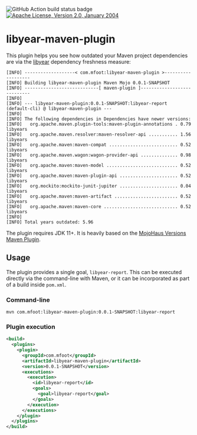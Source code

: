 ![GitHub Action build status badge](https://github.com/mfoo/libyear-maven-plugin/actions/workflows/maven-tests.yml/badge.svg)
[![Apache License, Version 2.0, January 2004](https://img.shields.io/github/license/mojohaus/versions-maven-plugin.svg?label=License)](http://www.apache.org/licenses/)

# libyear-maven-plugin

This plugin helps you see how outdated your Maven project dependencies are via the
[libyear](https://libyear.com/) dependency freshness measure:

```
[INFO] -------------------< com.mfoot:libyear-maven-plugin >-------------------
[INFO] Building libyear-maven-plugin Maven Mojo 0.0.1-SNAPSHOT
[INFO] ----------------------------[ maven-plugin ]----------------------------
[INFO]
[INFO] --- libyear-maven-plugin:0.0.1-SNAPSHOT:libyear-report (default-cli) @ libyear-maven-plugin ---
[INFO]
[INFO] The following dependencies in Dependencies have newer versions:
[INFO]   org.apache.maven.plugin-tools:maven-plugin-annotations . 0.79 libyears
[INFO]   org.apache.maven.resolver:maven-resolver-api ........... 1.56 libyears
[INFO]   org.apache.maven:maven-compat .......................... 0.52 libyears
[INFO]   org.apache.maven.wagon:wagon-provider-api .............. 0.98 libyears
[INFO]   org.apache.maven:maven-model ........................... 0.52 libyears
[INFO]   org.apache.maven:maven-plugin-api ...................... 0.52 libyears
[INFO]   org.mockito:mockito-junit-jupiter ...................... 0.04 libyears
[INFO]   org.apache.maven:maven-artifact ........................ 0.52 libyears
[INFO]   org.apache.maven:maven-core ............................ 0.52 libyears
[INFO]
[INFO] Total years outdated: 5.96
```

The plugin requires JDK 11+. It is heavily based on the [MojoHaus Versions Maven Plugin](https://www.mojohaus.org/versions/versions-maven-plugin/index.html).

## Usage

The plugin provides a single goal, `libyear-report`. This can be executed
directly via the command-line with Maven, or it can be incorporated as part of
a build inside `pom.xml`.

### Command-line

```shell
mvn com.mfoot:libyear-maven-plugin:0.0.1-SNAPSHOT:libyear-report
```

### Plugin execution

```xml
<build>
  <plugins>
    <plugin>
      <groupId>com.mfoot</groupId>
      <artifactId>libyear-maven-plugin</artifactId>
      <version>0.0.1-SNAPSHOT</version>
      <executions>
        <execution>
          <id>libyear-report</id>
          <goals>
            <goal>libyear-report</goal>
          </goals>
        </execution>
      </executions>
    </plugin>
  </plugins>
</build>
```